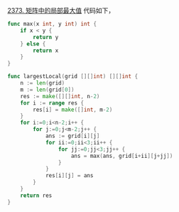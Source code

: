 [2373. 矩阵中的局部最大值](https://leetcode.cn/problems/largest-local-values-in-a-matrix/description/)
代码如下，
```go
func max(x int, y int) int {
    if x < y {
        return y 
    } else {
        return x 
    }
}

func largestLocal(grid [][]int) [][]int {
    n := len(grid)
    m := len(grid[0])
    res := make([][]int, n-2)
    for i := range res {
        res[i] = make([]int, m-2)
    }
    for i:=0;i<n-2;i++ {
        for j:=0;j<m-2;j++ {
            ans := grid[i][j]
            for ii:=0;ii<3;ii++ {
                for jj:=0;jj<3;jj++ {
                    ans = max(ans, grid[i+ii][j+jj])
                }
            }
            res[i][j] = ans 
        }
    }
    return res 
}
```